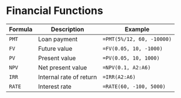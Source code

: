# Financial Functions

| Formula | Description             | Example                   |
| ------- | ----------------------- | ------------------------- |
| `PMT`   | Loan payment            | `=PMT(5%/12, 60, -10000)` |
| `FV`    | Future value            | `=FV(0.05, 10, -1000)`    |
| `PV`    | Present value           | `=PV(0.05, 10, 1000)`     |
| `NPV`   | Net present value       | `=NPV(0.1, A2:A6)`        |
| `IRR`   | Internal rate of return | `=IRR(A2:A6)`             |
| `RATE`  | Interest rate           | `=RATE(60, -100, 5000)`   |
